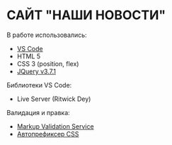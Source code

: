 # САЙТ "НАШИ НОВОСТИ"

В работе использовались:
- [VS Code](https://code.visualstudio.com/)
- HTML 5 
- CSS 3 (position, flex)
- [JQuery v3.7.1](https://jquery.com/)

Библиотеки VS Code:
- Live Server (Ritwick Dey)

Валидация и правка:
- [Markup Validation Service](https://validator.w3.org/)
- [Автопрефиксер CSS](https://autoprefixer.github.io/)



